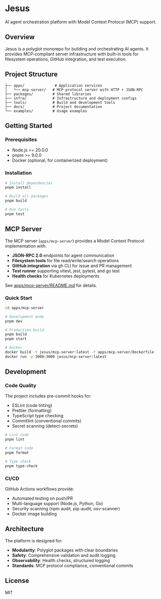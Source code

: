 # Jesus

AI agent orchestration platform with Model Context Protocol (MCP) support.

## Overview

Jesus is a polyglot monorepo for building and orchestrating AI agents. It provides MCP-compliant server infrastructure with built-in tools for filesystem operations, GitHub integration, and test execution.

## Project Structure

```
├── apps/              # Application services
│   └── mcp-server/   # MCP protocol server with HTTP + JSON-RPC
├── packages/         # Shared libraries
├── infra/            # Infrastructure and deployment configs
├── tools/            # Build and development tools
├── docs/             # Project documentation
└── examples/         # Usage examples
```

## Getting Started

### Prerequisites

- Node.js >= 20.0.0
- pnpm >= 9.0.0
- Docker (optional, for containerized deployment)

### Installation

```bash
# Install dependencies
pnpm install

# Build all packages
pnpm build

# Run tests
pnpm test
```

## MCP Server

The MCP server (`apps/mcp-server`) provides a Model Context Protocol implementation with:

- **JSON-RPC 2.0** endpoints for agent communication
- **Filesystem tools** for file read/write/search operations
- **GitHub integration** via gh CLI for issue and PR management
- **Test runner** supporting vitest, jest, pytest, and go test
- **Health checks** for Kubernetes deployments

See [apps/mcp-server/README.md](apps/mcp-server/README.md) for details.

### Quick Start

```bash
cd apps/mcp-server

# Development mode
pnpm dev

# Production build
pnpm build
pnpm start

# Docker
docker build -t jesus/mcp-server:latest -f apps/mcp-server/Dockerfile .
docker run -p 3000:3000 jesus/mcp-server:latest
```

## Development

### Code Quality

The project includes pre-commit hooks for:
- ESLint (code linting)
- Prettier (formatting)
- TypeScript type checking
- Commitlint (conventional commits)
- Secret scanning (detect-secrets)

```bash
# Lint code
pnpm lint

# Format code
pnpm format

# Type check
pnpm type-check
```

### CI/CD

GitHub Actions workflows provide:
- Automated testing on push/PR
- Multi-language support (Node.js, Python, Go)
- Security scanning (npm audit, pip-audit, osv-scanner)
- Docker image building

## Architecture

The platform is designed for:
- **Modularity**: Polyglot packages with clear boundaries
- **Safety**: Comprehensive validation and audit logging
- **Observability**: Health checks, structured logging
- **Standards**: MCP protocol compliance, conventional commits

## License

MIT
